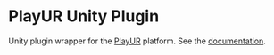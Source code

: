# PlayUR Unity Plugin
Unity plugin wrapper for the [PlayUR](https://playur.io) platform.
See the [documentation](https://playur.io/docs).
